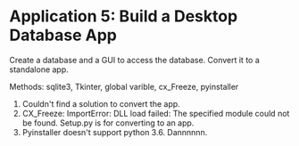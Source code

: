 # Application 5: Build a Desktop Database App

Create a database and a GUI to access the database. Convert it to a standalone app.

Methods: sqlite3, Tkinter, global varible, cx_Freeze, pyinstaller

1. Couldn't find a solution to convert the app.
2. CX_Freeze: ImportError: DLL load failed: The specified module could not be found. Setup.py is for converting to an app.
3. Pyinstaller doesn't support python 3.6. Dannnnnn.
